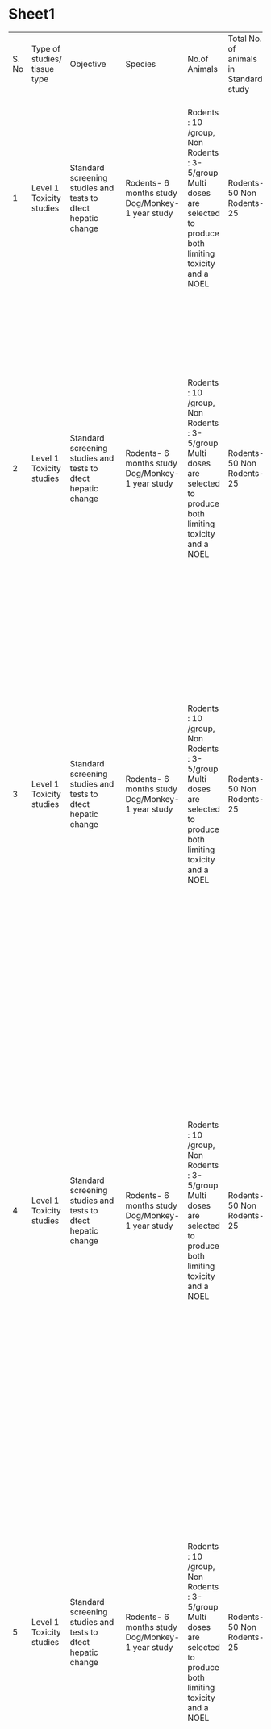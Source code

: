 # Sheet1
| | | | | | | | | | | | | | | | | | | |
|-|-|-|-|-|-|-|-|-|-|-|-|-|-|-|-|-|-|-|
|S. No|Type of studies/ tissue type|Objective|Species|No.of Animals|Total No. of animals in Standard study|Parameters / End points of In vivo studies|Parameters/ in vitro end points|References/ Guidelines|Commercially available NAMs|Name of the company|Website link|PMID/ material/handout|Validated by OECD/ regulatory agencies|Technologies|Applications/ Diseases studied|Company description|Contact|Tissues/cell types|
|1|Level 1 Toxicity studies|Standard screening studies and tests to dtect hepatic change|Rodents- 6 months study  Dog/Monkey- 1 year study|Rodents : 10 /group,   Non Rodents : 3-5/group Multi doses are selected to produce both limiting toxicity and a NOEL|Rodents-50  Non Rodents-25|Broad range of parameters are evaluated at various time points to insure detection and characterization of hepatic changes ( clinical chemistry,In life findings,Enzymatic induction, Liver macroscopic and histopathology)|1) Albumin production rate, urea synthesis rate 2) Alanine aminotransferase (ALT), Lactate dehydrogenase (LDH) activity 3) miR122, cytokines production and stability over time period of 14 days 4)  Hepatocellular Necrosis, cell death end points(enzymes,leakage/ dye exclusion)  5) ATP production assays like CTG assay  6) Liver phase I/II metabolizing enzymes capability (measure of CYP450 enzymatic capacity and induction) |FDA guidance on invitro methods, IQMPS consortium|HEPATOMUNE® Cultures (2D invitro)|BioIVT|bioivt.com|Scientific literature/handouts|Not validated| |Cytokine mediated DILI|BioIVT is a leading global provider of research models and value-added research services for drug discovery and development. We specialize in control and disease-state biospecimens including human and animal tissues, cell products, blood and other biofluids.|tel:+44(0)1444707333, cseurope@bioivt.com|Hepatocytes|
|2|Level 1 Toxicity studies|Standard screening studies and tests to dtect hepatic change|Rodents- 6 months study  Dog/Monkey- 1 year study|Rodents : 10 /group,   Non Rodents : 3-5/group Multi doses are selected to produce both limiting toxicity and a NOEL|Rodents-50  Non Rodents-25|Broad range of parameters are evaluated at various time points to insure detection and characterization of hepatic changes ( clinical chemistry,In life findings,Enzymatic induction, Liver macroscopic and histopathology)|1) Albumin production rate, urea synthesis rate 2) Alanine aminotransferase (ALT), Lactate dehydrogenase (LDH) activity 3) miR122, cytokines production and stability over time period of 14 days 4)  Hepatocellular Necrosis, cell death end points(enzymes,leakage/ dye exclusion)  5) ATP production assays like CTG assay  6) Liver phase I/II metabolizing enzymes capability (measure of CYP450 enzymatic capacity and induction) |FDA guidance on invitro methods, IQMPS consortium|Gut-liver Multi-chip Dual-organ plates by the PhysioMimix®|CN Bio|https://cn-bio.com/|Scientific literature/ handouts|Not validated|PhysioMimix HBV assay- shows expression of NTCP, the liver bile acid transporter that is key to initiating the HBV infection in the liver, PhysioMimix® NASH Assay- quantification of biomarkers (such as inflammation, fibrosis, and steatosis) and cell health markers (including ALT and AST), PhysioMimix DILI Assay - enables the sensitive assessment of compound toxicity with full dose–response curves and, by incorporating Kupffer cells, allows for the evaluation of immune-mediated toxicity.|Modeling diseases like NAFLD, NASH, hepatitis B, liver cancer, DILI, immune mediated toxicity, ADME|CN Bio is a leading bioengineering company specializing in single and multi-organ microphysiological systems and innovative lab technologies. We aim to provide systems that generate clinically translatable data that can enhance the development of tomorrow's medicinesC102|tel:+1 415 523 4005|Liver- primary hepatocytes, Kupffer cells, stellate cells and non-parenchymal cells|
|3|Level 1 Toxicity studies|Standard screening studies and tests to dtect hepatic change|Rodents- 6 months study  Dog/Monkey- 1 year study|Rodents : 10 /group,   Non Rodents : 3-5/group Multi doses are selected to produce both limiting toxicity and a NOEL|Rodents-50  Non Rodents-25|Broad range of parameters are evaluated at various time points to insure detection and characterization of hepatic changes ( clinical chemistry,In life findings,Enzymatic induction, Liver macroscopic and histopathology)|1) Albumin production rate, urea synthesis rate 2) Alanine aminotransferase (ALT), Lactate dehydrogenase (LDH) activity 3) miR122, cytokines production and stability over time period of 14 days 4)  Hepatocellular Necrosis, cell death end points(enzymes,leakage/ dye exclusion)  5) ATP production assays like CTG assay  6) Liver phase I/II metabolizing enzymes capability (measure of CYP450 enzymatic capacity and induction) |FDA guidance on invitro methods, IQMPS consortium|3D liver on chip|Emulate Bio|http://www.emulatebio.com/|Sciientific literature / handouts|•has entered into FDA’s Innovative Science and Technology Approaches for New Drugs (ISTAND) Pilot Program|Evaluate drug candidate toxicity|Drug toxicity testing for DILI|Our Human Emulation System provides a high-fidelity window into the inner workings of human biology and disease. At Emulate, we understand that animal studies and reductionist models are limited because they are not based on integrated human biology. By leveraging 21st century technologies, we are able to overcome these limitations with living human in vitro models that empower researchers to explore the biological mechanisms of health and disease|support@emulatebio.com, 1 844-902-4481|Human hepatocytes, Human stellate cells, epithelial cells, extracellular matrix, immune cells, endothelial cells, endothelial channel|
|4|Level 1 Toxicity studies|Standard screening studies and tests to dtect hepatic change|Rodents- 6 months study  Dog/Monkey- 1 year study|Rodents : 10 /group,   Non Rodents : 3-5/group Multi doses are selected to produce both limiting toxicity and a NOEL|Rodents-50  Non Rodents-25|Broad range of parameters are evaluated at various time points to insure detection and characterization of hepatic changes ( clinical chemistry,In life findings,Enzymatic induction, Liver macroscopic and histopathology)|1) Albumin production rate, urea synthesis rate 2) Alanine aminotransferase (ALT), Lactate dehydrogenase (LDH) activity 3) miR122, cytokines production and stability over time period of 14 days 4)  Hepatocellular Necrosis, cell death end points(enzymes,leakage/ dye exclusion)  5) ATP production assays like CTG assay  6) Liver phase I/II metabolizing enzymes capability (measure of CYP450 enzymatic capacity and induction) |FDA guidance on invitro methods, IQMPS consortium|Liver on chip |Tissuse (HUMIMIC)|https://www.tissuse.com/en/about-us/|Scientific literature/ handouts|Not validated|Metabolite analysis, blood surrogate analysis, quantifying the levels of LDH, glucose, lactate|Drug evaluation|TissUse is a Berlin, Germany-based, biotechnology company, which has developed a unique “Multi-Organ-Chip” platform that provides unparalleled preclinical insight on a systemic level using human tissues. This enabling technology platform consists of a miniaturized construct that closely simulates the activity of multiple human organs in their true physiological context. TissUse’s Multi-Organ-Chips provide a new approach to predict, for example, toxicity, ADME profiles and efficacy in vitro, reducing and replacing laboratory animal testing and streamlining human clinical trials.TissUse’s Multi-Organ-Chips have been utilized in a large variety of applications including drug development, cosmetics, food and nutrition and consumer products since 2020|info@tissuse.com, 49 (0)30 - 51 30 26 408|liver|
|5|Level 1 Toxicity studies|Standard screening studies and tests to dtect hepatic change|Rodents- 6 months study  Dog/Monkey- 1 year study|Rodents : 10 /group,   Non Rodents : 3-5/group Multi doses are selected to produce both limiting toxicity and a NOEL|Rodents-50  Non Rodents-25|Broad range of parameters are evaluated at various time points to insure detection and characterization of hepatic changes ( clinical chemistry,In life findings,Enzymatic induction, Liver macroscopic and histopathology)|1) Albumin production rate, urea synthesis rate 2) Alanine aminotransferase (ALT), Lactate dehydrogenase (LDH) activity 3) miR122, cytokines production and stability over time period of 14 days 4)  Hepatocellular Necrosis, cell death end points(enzymes,leakage/ dye exclusion)  5) ATP production assays like CTG assay  6) Liver phase I/II metabolizing enzymes capability (measure of CYP450 enzymatic capacity and induction) |FDA guidance on invitro methods, IQMPS consortium|3D InSight™ Liver Safety solutions- spheroids|InSphero|https://insphero.com/|Scientific literature/ handouts|•InSphero partnered with the U.S. Food and Drug Administration's (FDA) National Center for Toxicological Research (NCTR) to conduct the largest-ever benchmarking study on liver toxicity using their 3D liver microtissues.|Measuring levels of triglycerides, glycogen, albumin, cytP450|predicting DILI|InSphero provides superior biological relevance to in vitro testing with easy-to-use solutions for production, culture and assessment of more organotypic 3D cell culture models. Our patented 3D cell culture platforms and methods enable large-scale, reproducible production of a broad range of assay-ready 3D InSight Microtissues derived from liver, pancreas, and tumor tissues. These models help to identify promising drugs and toxic liabilities with greater predictivity at early development stages|(+)1 908-864-1550, customerservice@insphero.com|primary hepatocytes and non-parenchymal liver cells|
|6|Level 1 Toxicity studies|Standard screening studies and tests to dtect hepatic change|Rodents- 6 months study  Dog/Monkey- 1 year study|Rodents : 10 /group,   Non Rodents : 3-5/group Multi doses are selected to produce both limiting toxicity and a NOEL|Rodents-50  Non Rodents-25|Broad range of parameters are evaluated at various time points to insure detection and characterization of hepatic changes ( clinical chemistry,In life findings,Enzymatic induction, Liver macroscopic and histopathology)|1) Albumin production rate, urea synthesis rate 2) Alanine aminotransferase (ALT), Lactate dehydrogenase (LDH) activity 3) miR122, cytokines production and stability over time period of 14 days 4)  Hepatocellular Necrosis, cell death end points(enzymes,leakage/ dye exclusion)  5) ATP production assays like CTG assay  6) Liver phase I/II metabolizing enzymes capability (measure of CYP450 enzymatic capacity and induction) |FDA guidance on invitro methods, IQMPS consortium|2D- invitro liver hepatocytes|Primacyt|primacyt.com|Scientific literature/ handouts|Not validated| |In vitro metabolism and toxicity/detoxification studies before preclinical or clinical tests|Primacyt develops, manufactures and distributes in vitro biological test systems for product development and safety applications in human and animal health and environmental safety. We offer one of the world’s most comprehensive portfolios of liver related products obtained from human and animal species like birds, fresh and seawater fish, rodents, and farm animals. Our liver cells have been successfully used for 2D and 3D cultures and microfluidic organ-on-a-chip applications. Our offering includes primary human and animal cells, liver subcellular fractions, ex vivo human and animal skin explants, blood cells, serum products, and consumables for applications in environmental toxicology, preclinical testing and drug development for human and animals. Products are manufactured in accordance with OECD test guidelines when applicable. We are GLP certified since 2006 and offer contract research studies for drug development and medical device testing. We have a validated technology platform to assay drug transporter activities in stably transfected HEK293-cells and primary hepatocytes. Since 2013 Primacyt serves as a reference laboratory for the validation of alternatives to animal experiments for the European Union.|Dieter Runge, https://www.linkedin.com/in/dieter-runge-65533414/|human hepatocytes|
|7|Level 1 Toxicity studies|Standard screening studies and tests to dtect hepatic change|Rodents- 6 months study  Dog/Monkey- 1 year study|Rodents : 10 /group,   Non Rodents : 3-5/group Multi doses are selected to produce both limiting toxicity and a NOEL|Rodents-50  Non Rodents-25|Broad range of parameters are evaluated at various time points to insure detection and characterization of hepatic changes ( clinical chemistry,In life findings,Enzymatic induction, Liver macroscopic and histopathology)|1) Albumin production rate, urea synthesis rate 2) Alanine aminotransferase (ALT), Lactate dehydrogenase (LDH) activity 3) miR122, cytokines production and stability over time period of 14 days 4)  Hepatocellular Necrosis, cell death end points(enzymes,leakage/ dye exclusion)  5) ATP production assays like CTG assay  6) Liver phase I/II metabolizing enzymes capability (measure of CYP450 enzymatic capacity and induction) |FDA guidance on invitro methods, IQMPS consortium|HUREL® Micro Livers- self-assembling co-cultures (SACCs) of primary hepatocytes|Visikol|visikol.com|Scientific literature/ handouts|Not validated|Primary Hepatocyte Micro Livers (HUREL cat, cow, dog, minipig, rabbit, primate, sheep, multospecies), HUREL Flux kit, PlatinumHeps, co-culture plates.|3D tissue imaging, multiplex tissue imaging, digital pathology, high content imaging, 2D and 3D cell culture assays, ex vivo tissue slice assays|The company is focused on accelerating the drug discovery and development process through advanced tissue imaging and advanced cell culture services|info@visikol.com|Primary hepatocytes and non-parenchynal stromal cell line|
|8|Level 1 Toxicity studies|Standard screening studies and tests to dtect hepatic change|Rodents- 6 months study  Dog/Monkey- 1 year study|Rodents : 10 /group,   Non Rodents : 3-5/group Multi doses are selected to produce both limiting toxicity and a NOEL|Rodents-50  Non Rodents-25|Broad range of parameters are evaluated at various time points to insure detection and characterization of hepatic changes ( clinical chemistry,In life findings,Enzymatic induction, Liver macroscopic and histopathology)|1) Albumin production rate, urea synthesis rate 2) Alanine aminotransferase (ALT), Lactate dehydrogenase (LDH) activity 3) miR122, cytokines production and stability over time period of 14 days 4)  Hepatocellular Necrosis, cell death end points(enzymes,leakage/ dye exclusion)  5) ATP production assays like CTG assay  6) Liver phase I/II metabolizing enzymes capability (measure of CYP450 enzymatic capacity and induction) |FDA guidance on invitro methods, IQMPS consortium|Liver, kidney, intestine, bile duct- on chip|AZAR|https://azar-innovations.com/|Scientific literature/ handouts|Not validated| |ADME studies|AZAR Innovations is a privately-held company founded in 2021 with the aim to connect different disciplines and eliminate biases that impede adoption of novel technologies in life sciences! In AZAR Innovations, we follow a problem-driven approach: Biology Driven Engineering. We pay attention to the ideas and needs in the life sciences. We don’t offer a fixed technology; instead, we find the right technology for the end-users or connect biologists and technologists to develop the right solutions.|32 615533345, NiceToMeetYou@azar-innovations.com|Liver, kidney, intestine, bile duct|
|9|Level 1 Toxicity studies|Standard screening studies and tests to dtect hepatic change|Rodents- 6 months study  Dog/Monkey- 1 year study|Rodents : 10 /group,   Non Rodents : 3-5/group Multi doses are selected to produce both limiting toxicity and a NOEL|Rodents-50  Non Rodents-25|Broad range of parameters are evaluated at various time points to insure detection and characterization of hepatic changes ( clinical chemistry,In life findings,Enzymatic induction, Liver macroscopic and histopathology)|1) Albumin production rate, urea synthesis rate 2) Alanine aminotransferase (ALT), Lactate dehydrogenase (LDH) activity 3) miR122, cytokines production and stability over time period of 14 days 4)  Hepatocellular Necrosis, cell death end points(enzymes,leakage/ dye exclusion)  5) ATP production assays like CTG assay  6) Liver phase I/II metabolizing enzymes capability (measure of CYP450 enzymatic capacity and induction) |FDA guidance on invitro methods, IQMPS consortium|3D heart-liver-neuron-skeletal muscle on chip|Hesperos|https://hesperosinc.com/|Scientifc literature/ handouts|Not validated|noninvasively monitor skeletal muscle force generation and neuron spontaneous action potential generation, Endpoint assays for liver physiology include albumin and urea production, cell viability and a range of biomarker readouts|acute and chronic dosing studies for drug efficacy and safety|The Human-on-a-Chip Company: Hesperos is accelerating drug discovery by providing safety and efficacy testing services using its Human-on-a-Chip, microphysiological system. This breakthrough technology enables unprecedented preclinical insight bringing better therapies to patients faster without the need for animal testing.|(407) 900-5915|heart, liver, neurons, skeletal muscle|
|10|Level 1 Toxicity studies|Standard screening studies and tests to dtect hepatic change|Rodents- 6 months study  Dog/Monkey- 1 year study|Rodents : 10 /group,   Non Rodents : 3-5/group Multi doses are selected to produce both limiting toxicity and a NOEL|Rodents-50  Non Rodents-25|Broad range of parameters are evaluated at various time points to insure detection and characterization of hepatic changes ( clinical chemistry,In life findings,Enzymatic induction, Liver macroscopic and histopathology)|1) Albumin production rate, urea synthesis rate 2) Alanine aminotransferase (ALT), Lactate dehydrogenase (LDH) activity 3) miR122, cytokines production and stability over time period of 14 days 4)  Hepatocellular Necrosis, cell death end points(enzymes,leakage/ dye exclusion)  5) ATP production assays like CTG assay  6) Liver phase I/II metabolizing enzymes capability (measure of CYP450 enzymatic capacity and induction) |FDA guidance on invitro methods, IQMPS consortium|3D Intestine – Liver – Kidney – Neuro on chip|Tissuse (HUMIMIC)|https://www.tissuse.com/en/about-us/|Scientific literature/ handouts|Not validated|Metabolite analysis, blood surrogate analysis, quantifying the levels of LDH, glucose, lactate|ADME-profiling, PBPK, first-path metabolism, primary & secondary organ toxicity|TissUse is a Berlin, Germany-based, biotechnology company, which has developed a unique “Multi-Organ-Chip” platform that provides unparalleled preclinical insight on a systemic level using human tissues. This enabling technology platform consists of a miniaturized construct that closely simulates the activity of multiple human organs in their true physiological context. TissUse’s Multi-Organ-Chips provide a new approach to predict, for example, toxicity, ADME profiles and efficacy in vitro, reducing and replacing laboratory animal testing and streamlining human clinical trials.TissUse’s Multi-Organ-Chips have been utilized in a large variety of applications including drug development, cosmetics, food and nutrition and consumer products since 2014|info@tissuse.com, 49 (0)30 - 51 30 26 402|intestine,liver, kidney, neuro|
|11|Level 1 Toxicity studies|Standard screening studies and tests to dtect hepatic change|Rodents- 6 months study  Dog/Monkey- 1 year study|Rodents : 10 /group,   Non Rodents : 3-5/group Multi doses are selected to produce both limiting toxicity and a NOEL|Rodents-50  Non Rodents-25|Broad range of parameters are evaluated at various time points to insure detection and characterization of hepatic changes ( clinical chemistry,In life findings,Enzymatic induction, Liver macroscopic and histopathology)|1) Albumin production rate, urea synthesis rate 2) Alanine aminotransferase (ALT), Lactate dehydrogenase (LDH) activity 3) miR122, cytokines production and stability over time period of 14 days 4)  Hepatocellular Necrosis, cell death end points(enzymes,leakage/ dye exclusion)  5) ATP production assays like CTG assay  6) Liver phase I/II metabolizing enzymes capability (measure of CYP450 enzymatic capacity and induction) |FDA guidance on invitro methods, IQMPS consortium|3D Intestine – Liver – Kidney – Neuro + Blood-Brain-Barrier on chip|Tissuse (HUMIMIC)|https://www.tissuse.com/en/about-us/|Scientific literature/ handouts|Not validated|Metabolite analysis, blood surrogate analysis, quantifying the levels of LDH, glucose, lactate|ADME-profiling, PBPK, first-path metabolism, primary & secondary organ toxicity|TissUse is a Berlin, Germany-based, biotechnology company, which has developed a unique “Multi-Organ-Chip” platform that provides unparalleled preclinical insight on a systemic level using human tissues. This enabling technology platform consists of a miniaturized construct that closely simulates the activity of multiple human organs in their true physiological context. TissUse’s Multi-Organ-Chips provide a new approach to predict, for example, toxicity, ADME profiles and efficacy in vitro, reducing and replacing laboratory animal testing and streamlining human clinical trials.TissUse’s Multi-Organ-Chips have been utilized in a large variety of applications including drug development, cosmetics, food and nutrition and consumer products since 2015|info@tissuse.com, 49 (0)30 - 51 30 26 403|intestine,liver,kidney, neuro|
|12|Level 1 Toxicity studies|Standard screening studies and tests to dtect hepatic change|Rodents- 6 months study  Dog/Monkey- 1 year study|Rodents : 10 /group,   Non Rodents : 3-5/group Multi doses are selected to produce both limiting toxicity and a NOEL|Rodents-50  Non Rodents-25|Broad range of parameters are evaluated at various time points to insure detection and characterization of hepatic changes ( clinical chemistry,In life findings,Enzymatic induction, Liver macroscopic and histopathology)|1) Albumin production rate, urea synthesis rate 2) Alanine aminotransferase (ALT), Lactate dehydrogenase (LDH) activity 3) miR122, cytokines production and stability over time period of 14 days 4)  Hepatocellular Necrosis, cell death end points(enzymes,leakage/ dye exclusion)  5) ATP production assays like CTG assay  6) Liver phase I/II metabolizing enzymes capability (measure of CYP450 enzymatic capacity and induction) |FDA guidance on invitro methods, IQMPS consortium|3D Lung – Liver on chip|Tissuse (HUMIMIC)|https://www.tissuse.com/en/about-us/|Scientific literature/ handouts|Not validated|Metabolite analysis, blood surrogate analysis, quantifying the levels of LDH, glucose, lactate|Hazard identification|TissUse is a Berlin, Germany-based, biotechnology company, which has developed a unique “Multi-Organ-Chip” platform that provides unparalleled preclinical insight on a systemic level using human tissues. This enabling technology platform consists of a miniaturized construct that closely simulates the activity of multiple human organs in their true physiological context. TissUse’s Multi-Organ-Chips provide a new approach to predict, for example, toxicity, ADME profiles and efficacy in vitro, reducing and replacing laboratory animal testing and streamlining human clinical trials.TissUse’s Multi-Organ-Chips have been utilized in a large variety of applications including drug development, cosmetics, food and nutrition and consumer products since 2016|info@tissuse.com, 49 (0)30 - 51 30 26 404|lung,liver|
|13|Level 1 Toxicity studies|Standard screening studies and tests to dtect hepatic change|Rodents- 6 months study  Dog/Monkey- 1 year study|Rodents : 10 /group,   Non Rodents : 3-5/group Multi doses are selected to produce both limiting toxicity and a NOEL|Rodents-50  Non Rodents-25|Broad range of parameters are evaluated at various time points to insure detection and characterization of hepatic changes ( clinical chemistry,In life findings,Enzymatic induction, Liver macroscopic and histopathology)|1) Albumin production rate, urea synthesis rate 2) Alanine aminotransferase (ALT), Lactate dehydrogenase (LDH) activity 3) miR122, cytokines production and stability over time period of 14 days 4)  Hepatocellular Necrosis, cell death end points(enzymes,leakage/ dye exclusion)  5) ATP production assays like CTG assay  6) Liver phase I/II metabolizing enzymes capability (measure of CYP450 enzymatic capacity and induction) |FDA guidance on invitro methods, IQMPS consortium|3D spheroid (GenuineSelect-TOX)|PredictCan|https://predictcan.com/|Scientifc literature/ handouts|Not validated| |drug discovery, DILI|At PredictCan Biotechnologies, we employ our long-lasting expertise in translational research and precision medicine to deliver innovative tools for cancer detection and treatment. We are continually reevaluating and adapting our products to medical inquiries to provide cutting-edge technologies to patients, clinicians, and pharmaceutical industries supporting their combat against cancer.|contact@predictcan.com, +33 7 81 83 94 63|Liver|
|14|Level 1 Toxicity studies|Standard screening studies and tests to dtect hepatic change|Rodents- 6 months study  Dog/Monkey- 1 year study|Rodents : 10 /group,   Non Rodents : 3-5/group Multi doses are selected to produce both limiting toxicity and a NOEL|Rodents-50  Non Rodents-25|Broad range of parameters are evaluated at various time points to insure detection and characterization of hepatic changes ( clinical chemistry,In life findings,Enzymatic induction, Liver macroscopic and histopathology)|1) Albumin production rate, urea synthesis rate 2) Alanine aminotransferase (ALT), Lactate dehydrogenase (LDH) activity 3) miR122, cytokines production and stability over time period of 14 days 4)  Hepatocellular Necrosis, cell death end points(enzymes,leakage/ dye exclusion)  5) ATP production assays like CTG assay  6) Liver phase I/II metabolizing enzymes capability (measure of CYP450 enzymatic capacity and induction) |FDA guidance on invitro methods, IQMPS consortium|HepG2 (2D invitro)|acCELLerate|www.accellerate.me|Scientific literature/ handouts|Not validated|phospholipidosis assay|evaluating the drug induced accumulation of phospholipids|acCELLerate is a specialist for large-scale production and cryopreservation of highly functional assay ready cells. The instant use of cells from a frozen stock became a widely accepted approach preferred to continuously passaged cells. Assay ready cells are used manifold for the screening of new drugs, the animal free safety testing, and for the potency testing of biotherapeutics in clinical development and manufacturing control. Assay ready cells increase the flexibility of any cell-based project and can significantly improve assay precision. Based on 16 years of experience acCELLerate has developed freezing protocols and established well-controlled processes to prepare assay ready Frozen Instant Cells of high quality and robustness. Frozen Instant Cells can be used like a reagent without prior cultivation. acCELLerate provides assay ready cells from multiple cell lines, validated instaCELL bioassay kits, as well as custom cell banks of Frozen Instant Cells with comprehensive documentation to meet specific requirements of the different fields of application.|50 (40) 33 464 73 01, oliver@accellerate.me, Dr. Oliver Wehmeier|HepG2|
|15|Level-2 toxicity tests|Specialized studies for further characterize a hepatic change in non clinical isuuses|Rodents- 6 months study  Dog/Monkey- 1 year study|Rodents : 10 /group,   Non Rodents : 3-5/group Multi doses are selected to produce both limiting toxicity and a NOEL|Rodents-50  Non Rodents-25|Ultra structural pathology,  Morphometrics, Histological special strains & antibody detection| 1) Histology of MPS  2) Drug metabolizing relevant gene expression levels (mRNA expression levels of ADME genes and their stability over time)  3) Measuring mitochondrial metabolism like Beta -oxidation if the compound induces mitochondrial toxicity  4) Measuring mitochondrial mass, potential and number of mitochondria 5) Measuring ROS production 6) Imaging based assays  7) Measures of daily rates of transporter substrate and bile acid uptake, metabolism, conjugation, and export in media|FDA guidance on invitro methods, IQMPS consortium|HEPATOMUNE® Cultures (2D invitro)|BioIVT|bioivt.com|Scientific literature/handouts|Not validated| |Cytokine mediated DILI|BioIVT is a leading global provider of research models and value-added research services for drug discovery and development. We specialize in control and disease-state biospecimens including human and animal tissues, cell products, blood and other biofluids.|tel:+44(0)1444707333, cseurope@bioivt.com|Hepatocytes|
|16|Level-2 toxicity tests|Specialized studies for further characterize a hepatic change in non clinical isuuses|Rodents- 6 months study  Dog/Monkey- 1 year study|Rodents : 10 /group,   Non Rodents : 3-5/group Multi doses are selected to produce both limiting toxicity and a NOEL|Rodents-50  Non Rodents-25|Ultra structural pathology,  Morphometrics, Histological special strains & antibody detection| 1) Histology of MPS  2) Drug metabolizing relevant gene expression levels (mRNA expression levels of ADME genes and their stability over time)  3) Measuring mitochondrial metabolism like Beta -oxidation if the compound induces mitochondrial toxicity  4) Measuring mitochondrial mass, potential and number of mitochondria 5) Measuring ROS production 6) Imaging based assays  7) Measures of daily rates of transporter substrate and bile acid uptake, metabolism, conjugation, and export in media|FDA guidance on invitro methods, IQMPS consortium|HEPATOPAC Cultures (2D invitro)|BioIVT|bioivt.com|Scientific literature/handouts|Not validated| |Cytokine mediated DILI|BioIVT is a leading global provider of research models and value-added research services for drug discovery and development. We specialize in control and disease-state biospecimens including human and animal tissues, cell products, blood and other biofluids.|tel:+44(0)1444707333, cseurope@bioivt.com|Hepatocytes|
|17|Level-2 toxicity tests|Specialized studies for further characterize a hepatic change in non clinical isuuses|Rodents- 6 months study  Dog/Monkey- 1 year study|Rodents : 10 /group,   Non Rodents : 3-5/group Multi doses are selected to produce both limiting toxicity and a NOEL|Rodents-50  Non Rodents-25|Ultra structural pathology,  Morphometrics, Histological special strains & antibody detection| 1) Histology of MPS  2) Drug metabolizing relevant gene expression levels (mRNA expression levels of ADME genes and their stability over time)  3) Measuring mitochondrial metabolism like Beta -oxidation if the compound induces mitochondrial toxicity  4) Measuring mitochondrial mass, potential and number of mitochondria 5) Measuring ROS production 6) Imaging based assays  7) Measures of daily rates of transporter substrate and bile acid uptake, metabolism, conjugation, and export in media|FDA guidance on invitro methods, IQMPS consortium|LiverChip-3D model cultured in Multi-chip Liver plates by the PhysioMimix® OOC range of microphysiological systems|CN Bio|https://cn-bio.com/|Scientific literature/ handouts|Not validated|PhysioMimix HBV assay- shows expression of NTCP, the liver bile acid transporter that is key to initiating the HBV infection in the liver, PhysioMimix® NASH Assay- quantification of biomarkers (such as inflammation, fibrosis, and steatosis) and cell health markers (including ALT and AST), PhysioMimix DILI Assay - enables the sensitive assessment of compound toxicity with full dose–response curves and, by incorporating Kupffer cells, allows for the evaluation of immune-mediated toxicity.|Modeling diseases like NAFLD, NASH, hepatitis B, liver cancer, DILI, immune mediated toxicity, ADME|CN Bio is a leading bioengineering company specializing in single and multi-organ microphysiological systems and innovative lab technologies. We aim to provide systems that generate clinically translatable data that can enhance the development of tomorrow's medicinesC102|tel:+1 415 523 4005|Liver- primary hepatocytes, Kupffer cells, stellate cells and non-parenchymal cells|
|18|Level-2 toxicity tests|Specialized studies for further characterize a hepatic change in non clinical isuuses|Rodents- 6 months study  Dog/Monkey- 1 year study|Rodents : 10 /group,   Non Rodents : 3-5/group Multi doses are selected to produce both limiting toxicity and a NOEL|Rodents-50  Non Rodents-25|Ultra structural pathology,  Morphometrics, Histological special strains & antibody detection| 1) Histology of MPS  2) Drug metabolizing relevant gene expression levels (mRNA expression levels of ADME genes and their stability over time)  3) Measuring mitochondrial metabolism like Beta -oxidation if the compound induces mitochondrial toxicity  4) Measuring mitochondrial mass, potential and number of mitochondria 5) Measuring ROS production 6) Imaging based assays  7) Measures of daily rates of transporter substrate and bile acid uptake, metabolism, conjugation, and export in media|FDA guidance on invitro methods, IQMPS consortium|iPSC derived hepatocytes (OptiHEP)|Definigen|https://www.definigen.com/|Scientific literature/ handouts|Not validated|Drug testing, Optimized bioassays for the preclinical screening of small molecules, siRNA and oligo therapeutic candidates and base editing approaches for Wilson's disease|Progressive Familial Intrahepatic Cholestasis (PFIC), Metabolic dysfunction-Associated Steatotic Liver Disease (MASLD), alpha-1 antitrypsin deficiency (A1ATD), Wilson's disease,Ornithine transcarbamylase (OTC) deficiency|Our unique approach means we're not an off-the-shelf company. The way we partner with our clients allows us to integrate seamlessly into their development pipeline, providing a de-risked and unique approach to the provision of bioassay services in the liver disease space. We understand each of our clients has unique drug and disease modelling requirements and we approach each project with a customized method that suits their needs.|info@definigen.com, tel:+44(0)1223497113|Liver|
|19|Level-2 toxicity tests|Specialized studies for further characterize a hepatic change in non clinical isuuses|Rodents- 6 months study  Dog/Monkey- 1 year study|Rodents : 10 /group,   Non Rodents : 3-5/group Multi doses are selected to produce both limiting toxicity and a NOEL|Rodents-50  Non Rodents-25|Ultra structural pathology,  Morphometrics, Histological special strains & antibody detection| 1) Histology of MPS  2) Drug metabolizing relevant gene expression levels (mRNA expression levels of ADME genes and their stability over time)  3) Measuring mitochondrial metabolism like Beta -oxidation if the compound induces mitochondrial toxicity  4) Measuring mitochondrial mass, potential and number of mitochondria 5) Measuring ROS production 6) Imaging based assays  7) Measures of daily rates of transporter substrate and bile acid uptake, metabolism, conjugation, and export in media|FDA guidance on invitro methods, IQMPS consortium|3D InSight™ Liver Safety solutions- spheroids|InSphero|https://insphero.com/|Scientific literature/ handouts|•InSphero partnered with the U.S. Food and Drug Administration's (FDA) National Center for Toxicological Research (NCTR) to conduct the largest-ever benchmarking study on liver toxicity using their 3D liver microtissues.|Measuring levels of triglycerides, glycogen, albumin, cytP450|predicting DILI|InSphero provides superior biological relevance to in vitro testing with easy-to-use solutions for production, culture and assessment of more organotypic 3D cell culture models. Our patented 3D cell culture platforms and methods enable large-scale, reproducible production of a broad range of assay-ready 3D InSight Microtissues derived from liver, pancreas, and tumor tissues. These models help to identify promising drugs and toxic liabilities with greater predictivity at early development stages|(+)1 908-864-1550, customerservice@insphero.com|primary hepatocytes and non-parenchymal liver cells|
|20|Level-2 toxicity tests|Specialized studies for further characterize a hepatic change in non clinical isuuses|Rodents- 6 months study  Dog/Monkey- 1 year study|Rodents : 10 /group,   Non Rodents : 3-5/group Multi doses are selected to produce both limiting toxicity and a NOEL|Rodents-50  Non Rodents-25|Ultra structural pathology,  Morphometrics, Histological special strains & antibody detection| 1) Histology of MPS  2) Drug metabolizing relevant gene expression levels (mRNA expression levels of ADME genes and their stability over time)  3) Measuring mitochondrial metabolism like Beta -oxidation if the compound induces mitochondrial toxicity  4) Measuring mitochondrial mass, potential and number of mitochondria 5) Measuring ROS production 6) Imaging based assays  7) Measures of daily rates of transporter substrate and bile acid uptake, metabolism, conjugation, and export in media|FDA guidance on invitro methods, IQMPS consortium|2D- invitro liver hepatocytes|Primacyt|primacyt.com|Scientific literature/ handouts|Not validated| |In vitro metabolism and toxicity/detoxification studies before preclinical or clinical tests|Primacyt develops, manufactures and distributes in vitro biological test systems for product development and safety applications in human and animal health and environmental safety. We offer one of the world’s most comprehensive portfolios of liver related products obtained from human and animal species like birds, fresh and seawater fish, rodents, and farm animals. Our liver cells have been successfully used for 2D and 3D cultures and microfluidic organ-on-a-chip applications. Our offering includes primary human and animal cells, liver subcellular fractions, ex vivo human and animal skin explants, blood cells, serum products, and consumables for applications in environmental toxicology, preclinical testing and drug development for human and animals. Products are manufactured in accordance with OECD test guidelines when applicable. We are GLP certified since 2006 and offer contract research studies for drug development and medical device testing. We have a validated technology platform to assay drug transporter activities in stably transfected HEK293-cells and primary hepatocytes. Since 2013 Primacyt serves as a reference laboratory for the validation of alternatives to animal experiments for the European Union.|Dieter Runge, https://www.linkedin.com/in/dieter-runge-65533414/|human hepatocytes|
|21|Level-2 toxicity tests|Specialized studies for further characterize a hepatic change in non clinical isuuses|Rodents- 6 months study  Dog/Monkey- 1 year study|Rodents : 10 /group,   Non Rodents : 3-5/group Multi doses are selected to produce both limiting toxicity and a NOEL|Rodents-50  Non Rodents-25|Ultra structural pathology,  Morphometrics, Histological special strains & antibody detection| 1) Histology of MPS  2) Drug metabolizing relevant gene expression levels (mRNA expression levels of ADME genes and their stability over time)  3) Measuring mitochondrial metabolism like Beta -oxidation if the compound induces mitochondrial toxicity  4) Measuring mitochondrial mass, potential and number of mitochondria 5) Measuring ROS production 6) Imaging based assays  7) Measures of daily rates of transporter substrate and bile acid uptake, metabolism, conjugation, and export in media|FDA guidance on invitro methods, IQMPS consortium|HUREL® Micro Livers- self-assembling co-cultures (SACCs) of primary hepatocytes|Visikol|visikol.com|Scientific literature/ handouts|Not validated|Primary Hepatocyte Micro Livers (HUREL cat, cow, dog, minipig, rabbit, primate, sheep, multospecies), HUREL Flux kit, PlatinumHeps, co-culture plates.|3D tissue imaging, multiplex tissue imaging, digital pathology, high content imaging, 2D and 3D cell culture assays, ex vivo tissue slice assays|The company is focused on accelerating the drug discovery and development process through advanced tissue imaging and advanced cell culture services|info@visikol.com|Primary hepatocytes and non-parenchynal stromal cell line|
|22|Level-2 toxicity tests|Specialized studies for further characterize a hepatic change in non clinical isuuses|Rodents- 6 months study  Dog/Monkey- 1 year study|Rodents : 10 /group,   Non Rodents : 3-5/group Multi doses are selected to produce both limiting toxicity and a NOEL|Rodents-50  Non Rodents-25|Ultra structural pathology,  Morphometrics, Histological special strains & antibody detection| 1) Histology of MPS  2) Drug metabolizing relevant gene expression levels (mRNA expression levels of ADME genes and their stability over time)  3) Measuring mitochondrial metabolism like Beta -oxidation if the compound induces mitochondrial toxicity  4) Measuring mitochondrial mass, potential and number of mitochondria 5) Measuring ROS production 6) Imaging based assays  7) Measures of daily rates of transporter substrate and bile acid uptake, metabolism, conjugation, and export in media|FDA guidance on invitro methods, IQMPS consortium|3D Intestine – Liver on chip|Tissuse (HUMIMIC)|https://www.tissuse.com/en/about-us/|Scientific literature/ handouts|Not validated|Metabolite analysis, blood surrogate analysis, quantifying the levels of LDH, glucose, lactate, cell morphology, cell viability|Absorption, metabolism|TissUse is a Berlin, Germany-based, biotechnology company, which has developed a unique “Multi-Organ-Chip” platform that provides unparalleled preclinical insight on a systemic level using human tissues. This enabling technology platform consists of a miniaturized construct that closely simulates the activity of multiple human organs in their true physiological context. TissUse’s Multi-Organ-Chips provide a new approach to predict, for example, toxicity, ADME profiles and efficacy in vitro, reducing and replacing laboratory animal testing and streamlining human clinical trials.TissUse’s Multi-Organ-Chips have been utilized in a large variety of applications including drug development, cosmetics, food and nutrition and consumer products since 2013|info@tissuse.com, 49 (0)30 - 51 30 26 401|intestine, liver|
|23|Level-2 toxicity tests|Specialized studies for further characterize a hepatic change in non clinical isuuses|Rodents- 6 months study  Dog/Monkey- 1 year study|Rodents : 10 /group,   Non Rodents : 3-5/group Multi doses are selected to produce both limiting toxicity and a NOEL|Rodents-50  Non Rodents-25|Ultra structural pathology,  Morphometrics, Histological special strains & antibody detection| 1) Histology of MPS  2) Drug metabolizing relevant gene expression levels (mRNA expression levels of ADME genes and their stability over time)  3) Measuring mitochondrial metabolism like Beta -oxidation if the compound induces mitochondrial toxicity  4) Measuring mitochondrial mass, potential and number of mitochondria 5) Measuring ROS production 6) Imaging based assays  7) Measures of daily rates of transporter substrate and bile acid uptake, metabolism, conjugation, and export in media|FDA guidance on invitro methods, IQMPS consortium|3D Intestine – Liver – Kidney – Neuro on chip|Tissuse (HUMIMIC)|https://www.tissuse.com/en/about-us/|Scientific literature/ handouts|Not validated|Metabolite analysis, blood surrogate analysis, quantifying the levels of LDH, glucose, lactate|ADME-profiling, PBPK, first-path metabolism, primary & secondary organ toxicity|TissUse is a Berlin, Germany-based, biotechnology company, which has developed a unique “Multi-Organ-Chip” platform that provides unparalleled preclinical insight on a systemic level using human tissues. This enabling technology platform consists of a miniaturized construct that closely simulates the activity of multiple human organs in their true physiological context. TissUse’s Multi-Organ-Chips provide a new approach to predict, for example, toxicity, ADME profiles and efficacy in vitro, reducing and replacing laboratory animal testing and streamlining human clinical trials.TissUse’s Multi-Organ-Chips have been utilized in a large variety of applications including drug development, cosmetics, food and nutrition and consumer products since 2014|info@tissuse.com, 49 (0)30 - 51 30 26 402|intestine,liver, kidney, neuro|
|24|Level-2 toxicity tests|Specialized studies for further characterize a hepatic change in non clinical isuuses|Rodents- 6 months study  Dog/Monkey- 1 year study|Rodents : 10 /group,   Non Rodents : 3-5/group Multi doses are selected to produce both limiting toxicity and a NOEL|Rodents-50  Non Rodents-25|Ultra structural pathology,  Morphometrics, Histological special strains & antibody detection| 1) Histology of MPS  2) Drug metabolizing relevant gene expression levels (mRNA expression levels of ADME genes and their stability over time)  3) Measuring mitochondrial metabolism like Beta -oxidation if the compound induces mitochondrial toxicity  4) Measuring mitochondrial mass, potential and number of mitochondria 5) Measuring ROS production 6) Imaging based assays  7) Measures of daily rates of transporter substrate and bile acid uptake, metabolism, conjugation, and export in media|FDA guidance on invitro methods, IQMPS consortium|3D spheroid (GenuineSelect-TOX)|PredictCan|https://predictcan.com/|Scientifc literature/ handouts|Not validated| |drug discovery, DILI|At PredictCan Biotechnologies, we employ our long-lasting expertise in translational research and precision medicine to deliver innovative tools for cancer detection and treatment. We are continually reevaluating and adapting our products to medical inquiries to provide cutting-edge technologies to patients, clinicians, and pharmaceutical industries supporting their combat against cancer.|contact@predictcan.com, +33 7 81 83 94 63|Liver|
|25|Level-3 toxicity studies|For reporting hepatic changes/ toxicity|Rodents  Non rodents|Rodents : 10 /group,   Non Rodents : 3-5/group|Rodents-50  Non Rodents-25|Clinical signs of toxicity, Clinical chemistry- AST, ALT,Bilurubin; Organ weights-Liver, Macroscopic and microscopic evaluation of Liver| 1) Oxygen gradients and metabolic zonation for studying zone specific toxicities 2)  Regulated fluidic flow for sampling of media flow-through for metabolites and biomarkers  3) Study of multicellular biological interactions, including role of innate and adaptive immune function on  hepatobiliary BA transport Study of immune mediated idiosyncratic DILI|FDA guidance on invitro methods, IQMPS consortium|HEPATOMUNE® Cultures (2D invitro)|BioIVT|bioivt.com|Scientific literature/handouts|Not validated| |Cytokine mediated DILI|BioIVT is a leading global provider of research models and value-added research services for drug discovery and development. We specialize in control and disease-state biospecimens including human and animal tissues, cell products, blood and other biofluids.|tel:+44(0)1444707333, cseurope@bioivt.com|Hepatocytes|
|26|Level-3 toxicity studies|For reporting hepatic changes/ toxicity|Rodents  Non rodents|Rodents : 10 /group,   Non Rodents : 3-5/group|Rodents-50  Non Rodents-25|Clinical signs of toxicity, Clinical chemistry- AST, ALT,Bilurubin; Organ weights-Liver, Macroscopic and microscopic evaluation of Liver| 1) Oxygen gradients and metabolic zonation for studying zone specific toxicities 2)  Regulated fluidic flow for sampling of media flow-through for metabolites and biomarkers  3) Study of multicellular biological interactions, including role of innate and adaptive immune function on  hepatobiliary BA transport Study of immune mediated idiosyncratic DILI|FDA guidance on invitro methods, IQMPS consortium|HEPATOPAC Cultures (2D invitro)|BioIVT|bioivt.com|Scientific literature/handouts|Not validated| |Cytokine mediated DILI|BioIVT is a leading global provider of research models and value-added research services for drug discovery and development. We specialize in control and disease-state biospecimens including human and animal tissues, cell products, blood and other biofluids.|tel:+44(0)1444707333, cseurope@bioivt.com|Hepatocytes|
|27|Level-3 toxicity studies|For reporting hepatic changes/ toxicity|Rodents  Non rodents|Rodents : 10 /group,   Non Rodents : 3-5/group|Rodents-50  Non Rodents-25|Clinical signs of toxicity, Clinical chemistry- AST, ALT,Bilurubin; Organ weights-Liver, Macroscopic and microscopic evaluation of Liver| 1) Oxygen gradients and metabolic zonation for studying zone specific toxicities 2)  Regulated fluidic flow for sampling of media flow-through for metabolites and biomarkers  3) Study of multicellular biological interactions, including role of innate and adaptive immune function on  hepatobiliary BA transport Study of immune mediated idiosyncratic DILI|FDA guidance on invitro methods, IQMPS consortium|iPSC derived hepatocytes (OptiHEP)|Definigen|https://www.definigen.com/|Scientific literature/ handouts|Not validated|Drug testing, Optimized bioassays for the preclinical screening of small molecules, siRNA and oligo therapeutic candidates and base editing approaches for Wilson's disease|Progressive Familial Intrahepatic Cholestasis (PFIC), Metabolic dysfunction-Associated Steatotic Liver Disease (MASLD), alpha-1 antitrypsin deficiency (A1ATD), Wilson's disease,Ornithine transcarbamylase (OTC) deficiency|Our unique approach means we're not an off-the-shelf company. The way we partner with our clients allows us to integrate seamlessly into their development pipeline, providing a de-risked and unique approach to the provision of bioassay services in the liver disease space. We understand each of our clients has unique drug and disease modelling requirements and we approach each project with a customized method that suits their needs.|info@definigen.com, tel:+44(0)1223497113|Liver|
|28|Level-3 toxicity studies|For reporting hepatic changes/ toxicity|Rodents  Non rodents|Rodents : 10 /group,   Non Rodents : 3-5/group|Rodents-50  Non Rodents-25|Clinical signs of toxicity, Clinical chemistry- AST, ALT,Bilurubin; Organ weights-Liver, Macroscopic and microscopic evaluation of Liver| 1) Oxygen gradients and metabolic zonation for studying zone specific toxicities 2)  Regulated fluidic flow for sampling of media flow-through for metabolites and biomarkers  3) Study of multicellular biological interactions, including role of innate and adaptive immune function on  hepatobiliary BA transport Study of immune mediated idiosyncratic DILI|FDA guidance on invitro methods, IQMPS consortium|3D InSight™ Liver Safety solutions- spheroids|InSphero|https://insphero.com/|Scientific literature/ handouts|•InSphero partnered with the U.S. Food and Drug Administration's (FDA) National Center for Toxicological Research (NCTR) to conduct the largest-ever benchmarking study on liver toxicity using their 3D liver microtissues.|Measuring levels of triglycerides, glycogen, albumin, cytP450|predicting DILI|InSphero provides superior biological relevance to in vitro testing with easy-to-use solutions for production, culture and assessment of more organotypic 3D cell culture models. Our patented 3D cell culture platforms and methods enable large-scale, reproducible production of a broad range of assay-ready 3D InSight Microtissues derived from liver, pancreas, and tumor tissues. These models help to identify promising drugs and toxic liabilities with greater predictivity at early development stages|(+)1 908-864-1550, customerservice@insphero.com|primary hepatocytes and non-parenchymal liver cells|
|29|Level-3 toxicity studies|For reporting hepatic changes/ toxicity|Rodents  Non rodents|Rodents : 10 /group,   Non Rodents : 3-5/group|Rodents-50  Non Rodents-25|Clinical signs of toxicity, Clinical chemistry- AST, ALT,Bilurubin; Organ weights-Liver, Macroscopic and microscopic evaluation of Liver| 1) Oxygen gradients and metabolic zonation for studying zone specific toxicities 2)  Regulated fluidic flow for sampling of media flow-through for metabolites and biomarkers  3) Study of multicellular biological interactions, including role of innate and adaptive immune function on  hepatobiliary BA transport Study of immune mediated idiosyncratic DILI|FDA guidance on invitro methods, IQMPS consortium|HUREL® Micro Livers- self-assembling co-cultures (SACCs) of primary hepatocytes|Visikol|visikol.com|Scientific literature/ handouts|Not validated|Primary Hepatocyte Micro Livers (HUREL cat, cow, dog, minipig, rabbit, primate, sheep, multospecies), HUREL Flux kit, PlatinumHeps, co-culture plates.|3D tissue imaging, multiplex tissue imaging, digital pathology, high content imaging, 2D and 3D cell culture assays, ex vivo tissue slice assays|The company is focused on accelerating the drug discovery and development process through advanced tissue imaging and advanced cell culture services|info@visikol.com|Primary hepatocytes and non-parenchynal stromal cell line|
|30|Level-3 toxicity studies|For reporting hepatic changes/ toxicity|Rodents  Non rodents|Rodents : 10 /group,   Non Rodents : 3-5/group|Rodents-50  Non Rodents-25|Clinical signs of toxicity, Clinical chemistry- AST, ALT,Bilurubin; Organ weights-Liver, Macroscopic and microscopic evaluation of Liver| 1) Oxygen gradients and metabolic zonation for studying zone specific toxicities 2)  Regulated fluidic flow for sampling of media flow-through for metabolites and biomarkers  3) Study of multicellular biological interactions, including role of innate and adaptive immune function on  hepatobiliary BA transport Study of immune mediated idiosyncratic DILI|FDA guidance on invitro methods, IQMPS consortium|LiverChip-3D model cultured in Multi-chip Liver plates by the PhysioMimix® OOC range of microphysiological systems|CN Bio|https://cn-bio.com/|Scientific literature/ handouts|Not validated|PhysioMimix HBV assay- shows expression of NTCP, the liver bile acid transporter that is key to initiating the HBV infection in the liver, PhysioMimix® NASH Assay- quantification of biomarkers (such as inflammation, fibrosis, and steatosis) and cell health markers (including ALT and AST), PhysioMimix DILI Assay - enables the sensitive assessment of compound toxicity with full dose–response curves and, by incorporating Kupffer cells, allows for the evaluation of immune-mediated toxicity.|Modeling diseases like NAFLD, NASH, hepatitis B, liver cancer, DILI, immune mediated toxicity, ADME|CN Bio is a leading bioengineering company specializing in single and multi-organ microphysiological systems and innovative lab technologies. We aim to provide systems that generate clinically translatable data that can enhance the development of tomorrow's medicinesC102|tel:+1 415 523 4005|Liver- primary hepatocytes, Kupffer cells, stellate cells and non-parenchymal cells|
|31|Level-3 toxicity studies|For reporting hepatic changes/ toxicity|Rodents  Non rodents|Rodents : 10 /group,   Non Rodents : 3-5/group|Rodents-50  Non Rodents-25|Clinical signs of toxicity, Clinical chemistry- AST, ALT,Bilurubin; Organ weights-Liver, Macroscopic and microscopic evaluation of Liver| 1) Oxygen gradients and metabolic zonation for studying zone specific toxicities 2)  Regulated fluidic flow for sampling of media flow-through for metabolites and biomarkers  3) Study of multicellular biological interactions, including role of innate and adaptive immune function on  hepatobiliary BA transport Study of immune mediated idiosyncratic DILI|FDA guidance on invitro methods, IQMPS consortium|Human primary hepatocytes|AnaBios|https://anabios.com/|Scientifc literature/handouts|Not validated|Drug screening, Hepatocyte drug metabolism assays, In vitro metabolic clearance studies, Transporter studies, Genomics and cytochrome P450 polymorphisms| |AnaBios offers a unique opportunity to study gene expression, proteomic and metabolomic profiles in authentic human tissues from healthy or diseased donors, providing great value when searching for new molecular targets or validating pre-selected targets.|tel:(858) 224-7360, info@anabios.com|Human primary hepatocytes|
|32|Level-3 toxicity studies|For reporting hepatic changes/ toxicity|Rodents  Non rodents|Rodents : 10 /group,   Non Rodents : 3-5/group|Rodents-50  Non Rodents-25|Clinical signs of toxicity, Clinical chemistry- AST, ALT,Bilurubin; Organ weights-Liver, Macroscopic and microscopic evaluation of Liver| 1) Oxygen gradients and metabolic zonation for studying zone specific toxicities 2)  Regulated fluidic flow for sampling of media flow-through for metabolites and biomarkers  3) Study of multicellular biological interactions, including role of innate and adaptive immune function on  hepatobiliary BA transport Study of immune mediated idiosyncratic DILI|FDA guidance on invitro methods, IQMPS consortium|LiverChip-3D model cultured in Multi-chip Liver plates by the PhysioMimix® OOC range of microphysiological systems|CN Bio|https://cn-bio.com/|Scientific literature/ handouts|Not validated|PhysioMimix HBV assay- shows expression of NTCP, the liver bile acid transporter that is key to initiating the HBV infection in the liver, PhysioMimix® NASH Assay- quantification of biomarkers (such as inflammation, fibrosis, and steatosis) and cell health markers (including ALT and AST), PhysioMimix DILI Assay - enables the sensitive assessment of compound toxicity with full dose–response curves and, by incorporating Kupffer cells, allows for the evaluation of immune-mediated toxicity.|Modeling diseases like NAFLD, NASH, hepatitis B, liver cancer, DILI, immune mediated toxicity, ADME|CN Bio is a leading bioengineering company specializing in single and multi-organ microphysiological systems and innovative lab technologies. We aim to provide systems that generate clinically translatable data that can enhance the development of tomorrow's medicinesC102|tel:+1 415 523 4005|Liver- primary hepatocytes, Kupffer cells, stellate cells and non-parenchymal cells|
|33|Level-3 toxicity studies|For reporting hepatic changes/ toxicity|Rodents  Non rodents|Rodents : 10 /group,   Non Rodents : 3-5/group|Rodents-50  Non Rodents-25|Clinical signs of toxicity, Clinical chemistry- AST, ALT,Bilurubin; Organ weights-Liver, Macroscopic and microscopic evaluation of Liver| 1) Oxygen gradients and metabolic zonation for studying zone specific toxicities 2)  Regulated fluidic flow for sampling of media flow-through for metabolites and biomarkers  3) Study of multicellular biological interactions, including role of innate and adaptive immune function on  hepatobiliary BA transport Study of immune mediated idiosyncratic DILI|FDA guidance on invitro methods, IQMPS consortium|Gut-liver Multi-chip Dual-organ plates by the PhysioMimix®|CN Bio|https://cn-bio.com/|Scientific literature/ handouts|Not validated|PhysioMimix HBV assay- shows expression of NTCP, the liver bile acid transporter that is key to initiating the HBV infection in the liver, PhysioMimix® NASH Assay- quantification of biomarkers (such as inflammation, fibrosis, and steatosis) and cell health markers (including ALT and AST), PhysioMimix DILI Assay - enables the sensitive assessment of compound toxicity with full dose–response curves and, by incorporating Kupffer cells, allows for the evaluation of immune-mediated toxicity.|Modeling diseases like NAFLD, NASH, hepatitis B, liver cancer, DILI, immune mediated toxicity, ADME|CN Bio is a leading bioengineering company specializing in single and multi-organ microphysiological systems and innovative lab technologies. We aim to provide systems that generate clinically translatable data that can enhance the development of tomorrow's medicinesC102|tel:+1 415 523 4005|Liver- primary hepatocytes, Kupffer cells, stellate cells and non-parenchymal cells|
|34|Level-3 toxicity studies|For reporting hepatic changes/ toxicity|Rodents  Non rodents|Rodents : 10 /group,   Non Rodents : 3-5/group|Rodents-50  Non Rodents-25|Clinical signs of toxicity, Clinical chemistry- AST, ALT,Bilurubin; Organ weights-Liver, Macroscopic and microscopic evaluation of Liver| 1) Oxygen gradients and metabolic zonation for studying zone specific toxicities 2)  Regulated fluidic flow for sampling of media flow-through for metabolites and biomarkers  3) Study of multicellular biological interactions, including role of innate and adaptive immune function on  hepatobiliary BA transport Study of immune mediated idiosyncratic DILI|FDA guidance on invitro methods, IQMPS consortium|Javelin Liver Tissue Chip|Javelin Biotech|https://javelinbiotech.com/|Scientific literature/ handouts|Not validated|assessment of clinical biomarkers, drug kinetics, tissue responses, -omics analysis|Lead optimization,Pharmacokinetics,Toxicology,Drug Delivery/Disposition,Disease Modeling,Target Identification,Target Validation,Target De-risking|Javelin Biotech humanizes preclinical drug discovery with a predictive platform that merges human tissue chips and digital twin technology to develop better medicines faster.|info@javelinbio.com|primary human cells.|
|35|Level-3 toxicity studies|For reporting hepatic changes/ toxicity|Rodents  Non rodents|Rodents : 10 /group,   Non Rodents : 3-5/group|Rodents-50  Non Rodents-25|Clinical signs of toxicity, Clinical chemistry- AST, ALT,Bilurubin; Organ weights-Liver, Macroscopic and microscopic evaluation of Liver| 1) Oxygen gradients and metabolic zonation for studying zone specific toxicities 2)  Regulated fluidic flow for sampling of media flow-through for metabolites and biomarkers  3) Study of multicellular biological interactions, including role of innate and adaptive immune function on  hepatobiliary BA transport Study of immune mediated idiosyncratic DILI|FDA guidance on invitro methods, IQMPS consortium|Liver-on-chip|Dynamic 42|https://dynamic42.com/|Scientific literature/ handouts|Not validated|innovative concept to setup in vivo-like microenvironments of the human liver by reconstructing the smallest key functional tissue unit.  |evaluate toxicity and mechanistical features of pre-clinical drug candidates or to study inflammatory and infectious diseases.|Explore human biology with immunocompetent organ models of true physiological complexity|info@dynamic42.com|liver sinusoidal endothelial cells and tissue-resident macrophages serving as Kupffer cell surrogates, hepatocytes and optionally hepatic stellate cells |
|36|Level-3 toxicity studies|For reporting hepatic changes/ toxicity|Rodents  Non rodents|Rodents : 10 /group,   Non Rodents : 3-5/group|Rodents-50  Non Rodents-25|Clinical signs of toxicity, Clinical chemistry- AST, ALT,Bilurubin; Organ weights-Liver, Macroscopic and microscopic evaluation of Liver| 1) Oxygen gradients and metabolic zonation for studying zone specific toxicities 2)  Regulated fluidic flow for sampling of media flow-through for metabolites and biomarkers  3) Study of multicellular biological interactions, including role of innate and adaptive immune function on  hepatobiliary BA transport Study of immune mediated idiosyncratic DILI|FDA guidance on invitro methods, IQMPS consortium|DILI mechanistic panel, hepatocytes|Eurofins|https://www.advinus.com/|Scientific literature/ handouts|Not validated| | |A premier preclinical CRO offering drug discovery, preclinical and development stage contract research services including discovery services, CMC services, regulatory Toxicology (Safety Assessment), DMPK and Analytical R&D Services. Eurofins Advinus manufactures drug substances to support Toxicology and clinical studies. With over 30 years of GLP compliance and certification, Eurofins Advinus serves diverse industries such as Biotech, Pharmaceutical, Biological, Agrochemical, Nutraceutical and Cosmetic. Eurofins Advinus is the only contract research organization (CRO) in India to have developed data in support of 100+ end-to-end IND enabling packages to be submitted to global regulators such as USFDA, EMA, MHRA, Health Canada and others.|info@advinus.eurofinsasia.com|hepatocytes|
|37|Level-3 toxicity studies|For reporting hepatic changes/ toxicity|Rodents  Non rodents|Rodents : 10 /group,   Non Rodents : 3-5/group|Rodents-50  Non Rodents-25|Clinical signs of toxicity, Clinical chemistry- AST, ALT,Bilurubin; Organ weights-Liver, Macroscopic and microscopic evaluation of Liver| 1) Oxygen gradients and metabolic zonation for studying zone specific toxicities 2)  Regulated fluidic flow for sampling of media flow-through for metabolites and biomarkers  3) Study of multicellular biological interactions, including role of innate and adaptive immune function on  hepatobiliary BA transport Study of immune mediated idiosyncratic DILI|FDA guidance on invitro methods, IQMPS consortium|Hepatocytes|JRF Global|https://www.jrfglobal.com/about/about-jrf-global.aspx|scientific literature/ hanouts|Not validated| | |offers  fast, transparent, cost-effective, and hassle-free services in Toxicology, Eco-toxicology, Chemistry, Environmental Fate and Metabolism, and other regulatory testing requirements.  experienced and knowledgeable scientists have worked with pharmaceutical and biopharmaceutical, agrochemical, specialty chemical, industrial biotech, biocidal, cosmetic, and veterinary products.  With locations in India, USA, UK, and Japan, they are the obvious partner-of-choice of over 600 companies for non clinical safety data generation.|bd@jrfonline.com|Hepatocytes|
|38|Level-3 toxicity studies|For reporting hepatic changes/ toxicity|Rodents  Non rodents|Rodents : 10 /group,   Non Rodents : 3-5/group|Rodents-50  Non Rodents-25|Clinical signs of toxicity, Clinical chemistry- AST, ALT,Bilurubin; Organ weights-Liver, Macroscopic and microscopic evaluation of Liver| 1) Oxygen gradients and metabolic zonation for studying zone specific toxicities 2)  Regulated fluidic flow for sampling of media flow-through for metabolites and biomarkers  3) Study of multicellular biological interactions, including role of innate and adaptive immune function on  hepatobiliary BA transport Study of immune mediated idiosyncratic DILI|FDA guidance on invitro methods, IQMPS consortium|2D Primary Human Hepatocytes or 3D hLiMTs|Evotec - Cyprotex|https://www.evotec.com/evotec/cyprotex|Scientific literature/ handouts|Not validated|  Mitochondrial dysfunction Reactive oxygen species (ROS) Oxidative stress GSH ROS MMP ATP Assay Cytochrome P450 time dependent inhibition Reactive metabolite formation and covalent binding Transporter interactions e.g. BSEP and MRP transporters Lysosomal trapping Phospholipidosis and steatosis Genotoxicity|DILI prediction|Cyprotex, wholly owned by Evotec , is a leading company specializing in predictive toxicology and ADME-PK services. The company was established in 1999 and works with more than 1,500 partners within the pharmaceutical and biotech industry, cosmetics and personal care industry and the chemical industry. The company's core capabilities include high quality in vitro ADME services, mechanistic toxicology and high content toxicology screening services, including cell-based assays, in silico models and databases to predict how a new drug will be processed in the human body and what effects it might have on the body.|info@evotec.com|Primary Human Hepatocytes |
